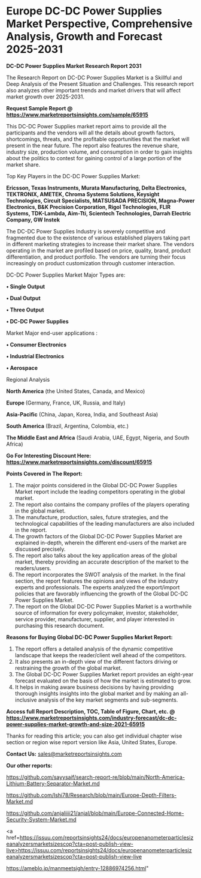 # Europe DC-DC Power Supplies Market Perspective, Comprehensive Analysis, Growth and Forecast 2025-2031

<strong>DC-DC Power Supplies Market Research Report 2031</strong>

The Research Report on DC-DC Power Supplies Market is a Skillful and Deep Analysis of the Present Situation and Challenges. This research report also analyzes other important trends and market drivers that will affect market growth over 2025-2031.

<strong>Request Sample Report @ <a href=https://www.marketreportsinsights.com/sample/65915>https://www.marketreportsinsights.com/sample/65915</a></strong>

This DC-DC Power Supplies market report aims to provide all the participants and the vendors will all the details about growth factors, shortcomings, threats, and the profitable opportunities that the market will present in the near future. The report also features the revenue share, industry size, production volume, and consumption in order to gain insights about the politics to contest for gaining control of a large portion of the market share.

Top Key Players in the DC-DC Power Supplies Market:

<strong>Ericsson, Texas Instruments, Murata Manufacturing, Delta Electronics, TEKTRONIX, AMETEK, Chroma Systems Solutions, Keysight Technologies, Circuit Specialists, MATSUSADA PRECISION, Magna-Power Electronics, B&K Precision Corporation, Rigol Technologies, FLIR Systems, TDK-Lambda, Aim-Tti, Scientech Technologies, Darrah Electric Company, GW Instek</strong>

The DC-DC Power Supplies Industry is severely competitive and fragmented due to the existence of various established players taking part in different marketing strategies to increase their market share. The vendors operating in the market are profiled based on price, quality, brand, product differentiation, and product portfolio. The vendors are turning their focus increasingly on product customization through customer interaction.

DC-DC Power Supplies Market Major Types are:

<strong>• Single Output

• Dual Output

• Three Output

• DC-DC Power Supplies</strong>

Market Major end-user applications :

<strong>• Consumer Electronics

• Industrial Electronics

• Aerospace</strong>

Regional Analysis

</u><strong><b>North America</b></strong> (the United States, Canada, and Mexico)

<strong><b>Europe </b></strong>(Germany, France, UK, Russia, and Italy)

<strong><b>Asia-Pacific</b></strong> (China, Japan, Korea, India, and Southeast Asia)

<strong><b>South America</b></strong> (Brazil, Argentina, Colombia, etc.)

<strong><b>The Middle East and Africa</b></strong> (Saudi Arabia, UAE, Egypt, Nigeria, and South Africa)

<strong>Go For Interesting Discount Here: <a href=https://www.marketreportsinsights.com/discount/65915>https://www.marketreportsinsights.com/discount/65915</a></strong>

<strong>Points Covered in The Report:</strong>
<ol>
  <li>The major points considered in the Global DC-DC Power Supplies Market report include the leading competitors operating in the global market.</li>
  <li>The report also contains the company profiles of the players operating in the global market.</li>
  <li>The manufacture, production, sales, future strategies, and the technological capabilities of the leading manufacturers are also included in the report.</li>
  <li>The growth factors of the Global DC-DC Power Supplies Market are explained in-depth, wherein the different end-users of the market are discussed precisely.</li>
  <li>The report also talks about the key application areas of the global market, thereby providing an accurate description of the market to the readers/users.</li>
  <li>The report incorporates the SWOT analysis of the market. In the final section, the report features the opinions and views of the industry experts and professionals. The experts analyzed the export/import policies that are favorably influencing the growth of the Global DC-DC Power Supplies Market.</li>
  <li>The report on the Global DC-DC Power Supplies Market is a worthwhile source of information for every policymaker, investor, stakeholder, service provider, manufacturer, supplier, and player interested in purchasing this research document.</li>
</ol>
<strong>Reasons for Buying Global DC-DC Power Supplies Market Report:</strong>

<ol>
  <li>The report offers a detailed analysis of the dynamic competitive landscape that keeps the reader/client well ahead of the competitors.</li>
  <li>It also presents an in-depth view of the different factors driving or restraining the growth of the global market.</li>
  <li>The Global DC-DC Power Supplies Market report provides an eight-year forecast evaluated on the basis of how the market is estimated to grow.</li>
  <li>It helps in making aware business decisions by having providing thorough insights insights into the global market and by making an all-inclusive analysis of the key market segments and sub-segments.</li>
</ol>
<strong>Access full Report Description, TOC, Table of Figure, Chart, etc. @ <a href=https://www.marketreportsinsights.com/industry-forecast/dc-dc-power-supplies-market-growth-and-size-2021-65915>https://www.marketreportsinsights.com/industry-forecast/dc-dc-power-supplies-market-growth-and-size-2021-65915</a></strong>


Thanks for reading this article; you can also get individual chapter wise section or region wise report version like Asia, United States, Europe.

<strong>Contact Us:</strong>
sales@marketreportsinsights.com

<strong>Our other reports:</strong>

<a href=https://github.com/sayysaif/search-report-re/blob/main/North-America-Lithium-Battery-Separator-Market.md>https://github.com/sayysaif/search-report-re/blob/main/North-America-Lithium-Battery-Separator-Market.md</a>

<a href=https://github.com/Ishi78/Research/blob/main/Europe-Depth-Filters-Market.md>https://github.com/Ishi78/Research/blob/main/Europe-Depth-Filters-Market.md</a>

<a href=https://github.com/anjaliiii21/anjal/blob/main/Europe-Connected-Home-Security-System-Market.md>https://github.com/anjaliiii21/anjal/blob/main/Europe-Connected-Home-Security-System-Market.md</a>

<a href=https://issuu.com/reportsinsights24/docs/europenanometerparticlesizeanalyzersmarketsizescop?cta=post-publish-view-live>https://issuu.com/reportsinsights24/docs/europenanometerparticlesizeanalyzersmarketsizescop?cta=post-publish-view-live</a>

<a href=https://ameblo.jp/manmeetsigh/entry-12886974256.html>https://ameblo.jp/manmeetsigh/entry-12886974256.html</a>"
